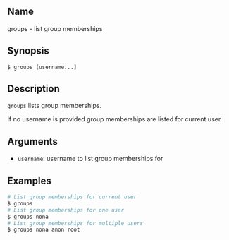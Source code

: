 ## Name

groups - list group memberships

## Synopsis

```**sh
$ groups [username...]
```

## Description

`groups` lists group memberships.

If no username is provided group memberships are listed for current user.

## Arguments

* `username`: username to list group memberships for

## Examples

```sh
# List group memberships for current user
$ groups
# List group memberships for one user
$ groups nona
# List group memberships for multiple users
$ groups nona anon root
```

